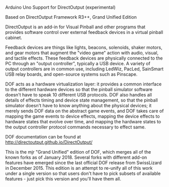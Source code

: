 Arduino Uno Support for DirectOutput (experimental)

Based on DirectOutput Framework R3++, Grand Unified Edition

DirectOutput is an add-in for Visual Pinball and other programs that
provides software control over external feedback devices in a virtual
pinball cabinet.  

Feedback devices are things like lights, beacons, solenoids, shaker
motors, and gear motors that augment the "video game" action with
audio, visual, and tactile effects.  These feedback devices are
physically connected to the PC through an "output controller",
typically a USB device.  A variety of output controllers are in common
use, including LedWiz, PacLed, SainSmart USB relay boards, and
open-source systems such as Pinscape.  

DOF acts as a hardware virtualization layer: it provides a common
interface to the different hardware devices so that the pinball
simulator software doesn't have to speak 10 different USB protocols.
DOF also handles all details of effects timing and device state
management, so that the pinball simulator doesn't have to know
anything about the physical devices; it merely sends DOF data on the
abstract game events, and DOF takes care of mapping the game events to
device effects, mapping the device effects to hardware states that
evolve over time, and mapping the hardware states to the output
controller protocol commands necessary to effect same.

DOF documentation can be found at http://directoutput.github.io/DirectOutput/

This is the mjr "Grand Unified" edition of DOF, which merges all of
the known forks as of January 2018.  Several forks with different
add-on features have emerged since the last official DOF release from
SwissLizard in December 2015.  This edition is an attempt to re-unify
all of this work under a single version so that users don't have to
pick subsets of available features - just pick this version and you'll
have them all.

